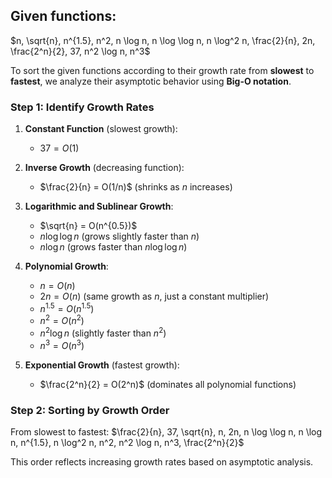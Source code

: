 ## Given functions:
$n,  \sqrt{n}, n^{1.5}, n^2, n \log n, n \log \log n, n \log^2 n, \frac{2}{n}, 2n, \frac{2^n}{2}, 37, n^2 \log n, n^3$

To sort the given functions according to their growth rate from **slowest** to **fastest**, we analyze their asymptotic behavior using **Big-O notation**.

### Step 1: Identify Growth Rates
1. **Constant Function** (slowest growth):  
   - $37 = O(1)$

2. **Inverse Growth** (decreasing function):  
   - $\frac{2}{n} = O(1/n)$ (shrinks as $n$ increases)

3. **Logarithmic and Sublinear Growth**:  
   - $\sqrt{n} = O(n^{0.5})$
   - $n \log \log n$ (grows slightly faster than $n$)
   - $n \log n$ (grows faster than $n \log \log n$)

4. **Polynomial Growth**:  
   - $n = O(n)$  
   - $2n = O(n)$ (same growth as $n$, just a constant multiplier)  
   - $n^{1.5} = O(n^{1.5})$  
   - $n^2 = O(n^2)$  
   - $n^2 \log n$ (slightly faster than $n^2$)  
   - $n^3 = O(n^3)$

5. **Exponential Growth** (fastest growth):  
   - $\frac{2^n}{2} = O(2^n)$ (dominates all polynomial functions)

### Step 2: Sorting by Growth Order
From slowest to fastest:
$\frac{2}{n}, 37, \sqrt{n}, n, 2n, n \log \log n, n \log n, n^{1.5}, n \log^2 n, n^2, n^2 \log n, n^3, \frac{2^n}{2}$  

This order reflects increasing growth rates based on asymptotic analysis.